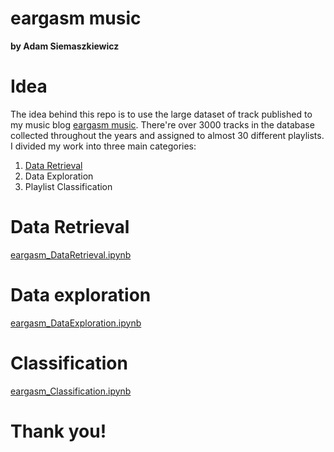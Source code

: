 # eargasm music
**by Adam Siemaszkiewicz**

# Idea

The idea behind this repo is to use the large dataset of track published to my music blog [eargasm music](https://open.spotify.com/user/eargasmusic?si=fnwCvcPhTNeBUMDxP4mx1A). There're over 3000 tracks in the database collected throughout the years and assigned to almost 30 different playlists. I divided my work into three main categories:
1. [Data Retrieval](#dupa)
2. Data Exploration
3. Playlist Classification

# Data Retrieval

[eargasm_DataRetrieval.ipynb](https://github.com/adamsiemaszkiewicz/eargasm-music/blob/main/eargasm_DataRetrieval.ipynb)

# Data exploration

[eargasm_DataExploration.ipynb](https://github.com/adamsiemaszkiewicz/eargasm-music/blob/main/eargasm_DataExploration.ipynb)

# Classification

[eargasm_Classification.ipynb](https://github.com/adamsiemaszkiewicz/eargasm-music/blob/main/eargasm_Classification.ipynb)

# Thank you!

